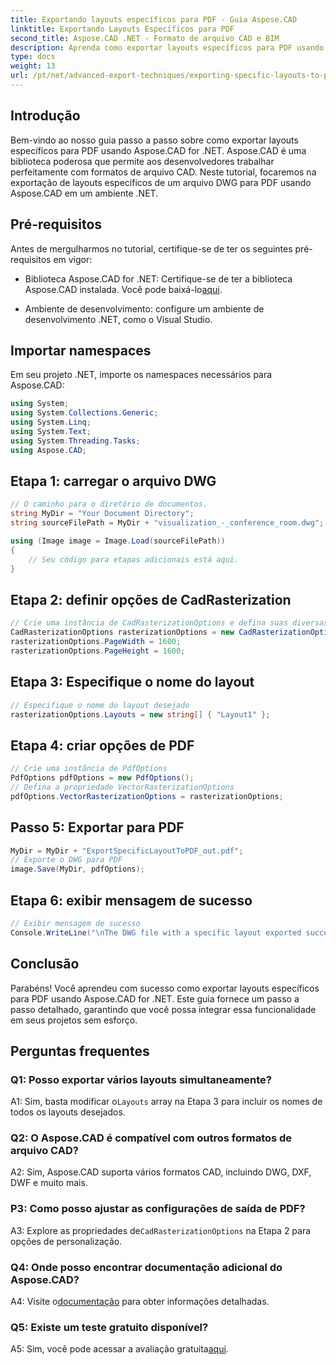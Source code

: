 ```yaml
---
title: Exportando layouts específicos para PDF - Guia Aspose.CAD
linktitle: Exportando Layouts Específicos para PDF
second_title: Aspose.CAD .NET - Formato de arquivo CAD e BIM
description: Aprenda como exportar layouts específicos para PDF usando Aspose.CAD for .NET. Guia passo a passo para integração perfeita.
type: docs
weight: 13
url: /pt/net/advanced-export-techniques/exporting-specific-layouts-to-pdf/
---
```

## Introdução

Bem-vindo ao nosso guia passo a passo sobre como exportar layouts específicos para PDF usando Aspose.CAD for .NET. Aspose.CAD é uma biblioteca poderosa que permite aos desenvolvedores trabalhar perfeitamente com formatos de arquivo CAD. Neste tutorial, focaremos na exportação de layouts específicos de um arquivo DWG para PDF usando Aspose.CAD em um ambiente .NET.

## Pré-requisitos

Antes de mergulharmos no tutorial, certifique-se de ter os seguintes pré-requisitos em vigor:

-  Biblioteca Aspose.CAD for .NET: Certifique-se de ter a biblioteca Aspose.CAD instalada. Você pode baixá-lo[aqui](https://releases.aspose.com/cad/net/).

- Ambiente de desenvolvimento: configure um ambiente de desenvolvimento .NET, como o Visual Studio.

## Importar namespaces

Em seu projeto .NET, importe os namespaces necessários para Aspose.CAD:

```csharp
using System;
using System.Collections.Generic;
using System.Linq;
using System.Text;
using System.Threading.Tasks;
using Aspose.CAD;
```

## Etapa 1: carregar o arquivo DWG

```csharp
// O caminho para o diretório de documentos.
string MyDir = "Your Document Directory";
string sourceFilePath = MyDir + "visualization_-_conference_room.dwg";

using (Image image = Image.Load(sourceFilePath))
{
    // Seu código para etapas adicionais está aqui.
}
```

## Etapa 2: definir opções de CadRasterization

```csharp
// Crie uma instância de CadRasterizationOptions e defina suas diversas propriedades
CadRasterizationOptions rasterizationOptions = new CadRasterizationOptions();
rasterizationOptions.PageWidth = 1600;
rasterizationOptions.PageHeight = 1600;
```

## Etapa 3: Especifique o nome do layout

```csharp
// Especifique o nome do layout desejado
rasterizationOptions.Layouts = new string[] { "Layout1" };
```

## Etapa 4: criar opções de PDF

```csharp
// Crie uma instância de PdfOptions
PdfOptions pdfOptions = new PdfOptions();
// Defina a propriedade VectorRasterizationOptions
pdfOptions.VectorRasterizationOptions = rasterizationOptions;
```

## Passo 5: Exportar para PDF

```csharp
MyDir = MyDir + "ExportSpecificLayoutToPDF_out.pdf";
// Exporte o DWG para PDF
image.Save(MyDir, pdfOptions);
```

## Etapa 6: exibir mensagem de sucesso

```csharp
// Exibir mensagem de sucesso
Console.WriteLine("\nThe DWG file with a specific layout exported successfully to PDF.\nFile saved at " + MyDir);
```

## Conclusão

Parabéns! Você aprendeu com sucesso como exportar layouts específicos para PDF usando Aspose.CAD for .NET. Este guia fornece um passo a passo detalhado, garantindo que você possa integrar essa funcionalidade em seus projetos sem esforço.

## Perguntas frequentes

### Q1: Posso exportar vários layouts simultaneamente?

 A1: Sim, basta modificar o`Layouts` array na Etapa 3 para incluir os nomes de todos os layouts desejados.

### Q2: O Aspose.CAD é compatível com outros formatos de arquivo CAD?

A2: Sim, Aspose.CAD suporta vários formatos CAD, incluindo DWG, DXF, DWF e muito mais.

### P3: Como posso ajustar as configurações de saída de PDF?

 A3: Explore as propriedades de`CadRasterizationOptions` na Etapa 2 para opções de personalização.

### Q4: Onde posso encontrar documentação adicional do Aspose.CAD?

 A4: Visite o[documentação](https://reference.aspose.com/cad/net/) para obter informações detalhadas.

### Q5: Existe um teste gratuito disponível?

 A5: Sim, você pode acessar a avaliação gratuita[aqui](https://releases.aspose.com/).